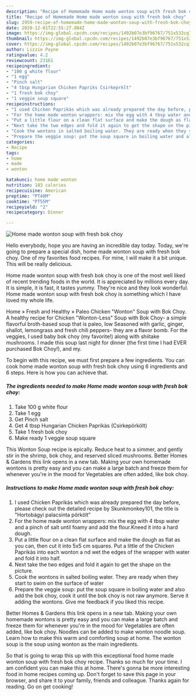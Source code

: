 ```yaml
---
description: "Recipe of Homemade Home made wonton soup with fresh bok choy"
title: "Recipe of Homemade Home made wonton soup with fresh bok choy"
slug: 2959-recipe-of-homemade-home-made-wonton-soup-with-fresh-bok-choy
date: 2020-12-01T22:55:27.884Z
image: https://img-global.cpcdn.com/recipes/1492b07e3bf96767/751x532cq70/home-made-wonton-soup-with-fresh-bok-choy-recipe-main-photo.jpg
thumbnail: https://img-global.cpcdn.com/recipes/1492b07e3bf96767/751x532cq70/home-made-wonton-soup-with-fresh-bok-choy-recipe-main-photo.jpg
cover: https://img-global.cpcdn.com/recipes/1492b07e3bf96767/751x532cq70/home-made-wonton-soup-with-fresh-bok-choy-recipe-main-photo.jpg
author: Lizzie Payne
ratingvalue: 4.2
reviewcount: 23161
recipeingredient:
- "100 g white flour"
- "1 egg"
- "Pinch salt"
- "4 tbsp Hungarian Chicken Papriks Csirkeprklt"
- "1 fresh bok choy"
- "1 veggie soup square"
recipeinstructions:
- "I used Chicken Paprikàs which was already prepared the day before, please check out the detailed recipe by Skunkmonkey101, the title is &#34;Hortobàgyi palacsinta pörkölt&#34;"
- "For the home made wonton wrappers: mix the egg with 4 tbsp water and a pinch of salt until foamy and add the flour.Kneed it into a hard dough."
- "Put a little flour on a clean flat surface and make the dough as flat as you can, then cut it into 5x5 cm squares. Put a little of the Chicken Paprikàs into each wonton a nd wet the edges of the wrapper with water and fold it into half."
- "Next take the two edges and fold it again to get the shape on the picture."
- "Cook the wontons in salted boiling water. They are ready when they start to swim on the surface of water"
- "Prepare the veggie soup: put the soup square in boiling water and also add the bok choy, cook it until the bok choy is not raw anymore. Serve it adding the wontons. Give me feedback if you liked this recipe."
categories:
- Recipe
tags:
- home
- made
- wonton

katakunci: home made wonton 
nutrition: 183 calories
recipecuisine: American
preptime: "PT40M"
cooktime: "PT55M"
recipeyield: "2"
recipecategory: Dinner

---
```



![Home made wonton soup with fresh bok choy](https://img-global.cpcdn.com/recipes/1492b07e3bf96767/751x532cq70/home-made-wonton-soup-with-fresh-bok-choy-recipe-main-photo.jpg)

Hello everybody, hope you are having an incredible day today. Today, we're going to prepare a special dish, home made wonton soup with fresh bok choy. One of my favorites food recipes. For mine, I will make it a bit unique. This will be really delicious.

Home made wonton soup with fresh bok choy is one of the most well liked of recent trending foods in the world. It is appreciated by millions every day. It is simple, it is fast, it tastes yummy. They're nice and they look wonderful. Home made wonton soup with fresh bok choy is something which I have loved my whole life.

Home » Fresh and Healthy » Paleo Chicken &#34;Wonton&#34; Soup with Bok Choy. A healthy recipe for Chicken &#34;Wonton-Less&#34; Soup with Bok Choy- a simple flavorful broth-based soup that is paleo, low Seasoned with garlic, ginger, shallot, lemongrass and fresh chili peppers- they are a flavor bomb. For the veggies, I used baby bok choy (my favorite!) along with shiitake mushrooms. I made this soup last night for dinner (the first time I had EVER purchased Bok Choy!), and my.


To begin with this recipe, we must first prepare a few ingredients. You can cook home made wonton soup with fresh bok choy using 6 ingredients and 6 steps. Here is how you can achieve that.

<!--inarticleads1-->

##### The ingredients needed to make Home made wonton soup with fresh bok choy:

1. Take 100 g white flour
1. Take 1 egg
1. Get Pinch salt
1. Get 4 tbsp Hungarian Chicken Paprikàs (Csirkepörkölt)
1. Take 1 fresh bok choy
1. Make ready 1 veggie soup square


This Wonton Soup recipe is epically. Reduce heat to a simmer, and gently stir in the shrimp, bok choy, and reserved sliced mushrooms. Better Homes &amp; Gardens this link opens in a new tab. Making your own homemade wontons is pretty easy and you can make a large batch and freeze them for whenever you&#39;re in the mood for Vegetables are often added, like bok choy. 

<!--inarticleads2-->

##### Instructions to make Home made wonton soup with fresh bok choy:

1. I used Chicken Paprikàs which was already prepared the day before, please check out the detailed recipe by Skunkmonkey101, the title is &#34;Hortobàgyi palacsinta pörkölt&#34;
1. For the home made wonton wrappers: mix the egg with 4 tbsp water and a pinch of salt until foamy and add the flour.Kneed it into a hard dough.
1. Put a little flour on a clean flat surface and make the dough as flat as you can, then cut it into 5x5 cm squares. Put a little of the Chicken Paprikàs into each wonton a nd wet the edges of the wrapper with water and fold it into half.
1. Next take the two edges and fold it again to get the shape on the picture.
1. Cook the wontons in salted boiling water. They are ready when they start to swim on the surface of water
1. Prepare the veggie soup: put the soup square in boiling water and also add the bok choy, cook it until the bok choy is not raw anymore. Serve it adding the wontons. Give me feedback if you liked this recipe.


Better Homes &amp; Gardens this link opens in a new tab. Making your own homemade wontons is pretty easy and you can make a large batch and freeze them for whenever you&#39;re in the mood for Vegetables are often added, like bok choy. Noodles can be added to make wonton noodle soup. Learn how to make this warm and comforting soup at home. The wonton soup is the soup using wonton as the main ingredients. 

So that is going to wrap this up with this exceptional food home made wonton soup with fresh bok choy recipe. Thanks so much for your time. I am confident you can make this at home. There's gonna be more interesting food in home recipes coming up. Don't forget to save this page in your browser, and share it to your family, friends and colleague. Thanks again for reading. Go on get cooking!
